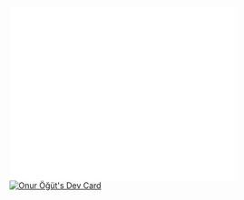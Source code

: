 <div width="100%">
  <div width="%50">
    <img align="center" src="/github-metrics.svg" alt="Metrics" width="400"></div>
  <div width="%50">
<a href="https://app.daily.dev/honorogut"><img src="https://api.daily.dev/devcards/dd0e4da47b72443d984f04799f599005.png?r=n3o" width="400" alt="Onur Öğüt's Dev Card"/></a></div>
